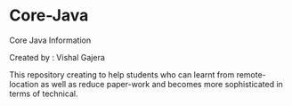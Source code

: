 # Core-Java
Core Java Information

Created by : Vishal Gajera

This repository creating to help students who can learnt 
from remote-location as well as reduce paper-work and becomes more sophisticated in terms of technical.


